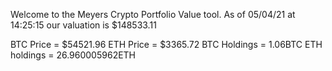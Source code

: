 Welcome to the Meyers Crypto Portfolio Value tool. 
As of 05/04/21 at 14:25:15 our valuation is $148533.11 

BTC Price = $54521.96
 ETH Price = $3365.72
BTC Holdings = 1.06BTC
 ETH holdings = 26.960005962ETH 
